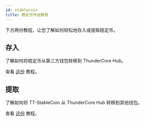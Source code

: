 ```yaml
---
id: stablecoin
title: 稳定币传送教程
---
```

下方两份教程，让您了解如何轻松地存入或提取稳定币。

## 存入 

了解如何将稳定币从第三方钱包转移到 ThunderCore Hub。

查看 [这份](https://docs.thundercore.com/Deposit_StableCoin_to_ThunderCore_Hub.pdf) 教程。

## 提取

了解如何将 TT-StableCoin 从 ThunderCore Hub 转移到其他钱包。

查看 [这份](https://docs.thundercore.com/Withdraw_StableCoin_from_ThunderCore_Hub.pdf) 教程。
